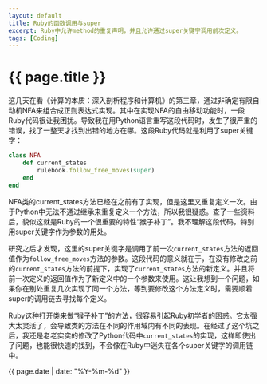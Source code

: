 ```yaml
---
layout: default
title: Ruby的函数调用与super
excerpt: Ruby中允许method的重复声明，并且允许通过super关键字调用前次定义。
tags: [Coding]
---
```

{{ page.title }}
================
这几天在看《计算的本质：深入剖析程序和计算机》的第三章，通过非确定有限自动机NFA来组合成正则表达式实现。其中在实现NFA的自由移动功能时，一段Ruby代码很让我困扰。导致我在用Python语言重写这段代码时，发生了很严重的错误，找了一整天才找到出错的地方在哪。这段Ruby代码就是利用了super关键字：

```ruby
class NFA
    def current_states
        rulebook.follow_free_moves(super)
    end
end
```

NFA类的current_states方法已经在之前有了实现，但是这里又重复定义一次。由于Python中无法不通过继承来重复定义一个方法，所以我很疑惑。查了一些资料后，貌似这就是Ruby的一个很重要的特性“猴子补丁”。我不理解这段代码，特别用super关键字作为参数的用处。

研究之后才发现，这里的super关键字是调用了前一次`current_states`方法的返回值作为`follow_free_moves`方法的参数。这段代码的意义就在于，在没有修改之前的`current_states`方法的前提下，实现了`current_states`方法的新定义。并且将前一次定义的返回值作为了新定义中的一个参数来使用。这让我想到一个问题，如果你在别处重复几次实现了同一个方法，等到要修改这个方法定义时，需要顺着super的调用链去寻找每个定义。

Ruby这种打开类来做“猴子补丁”的方法，很容易引起Ruby初学者的困惑。它太强大太灵活了，会导致类的方法在不同的作用域内有不同的表现。在经过了这个坑之后，我还是老老实实的修改了Python代码中`current_states`的实现，这样即使出了问题，也能很快速的找到，不会像在Ruby中迷失在各个super关键字的调用链中。

{{ page.date | date: "%Y-%m-%d" }}
